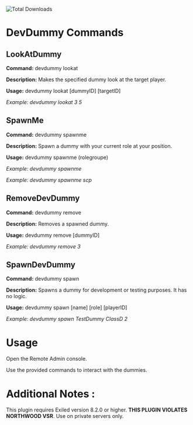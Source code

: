 ![Total Downloads](https://img.shields.io/github/downloads/NotIntense/TestingDummies/total)

# DevDummy Commands

## LookAtDummy

**Command:** devdummy lookat

**Description:** Makes the specified dummy look at the target player.

**Usage:** devdummy lookat [dummyID] [targetID]

*Example: devdummy lookat 3 5*

## SpawnMe

**Command:** devdummy spawnme

**Description:** Spawn a dummy with your current role at your position.

**Usage:** devdummy spawnme (rolegroupe)

*Example: devdummy spawnme*

*Example: devdummy spawnme scp*

## RemoveDevDummy

**Command:** devdummy remove

**Description:** Removes a spawned dummy.

**Usage:** devdummy remove [dummyID]

*Example: devdummy remove 3*

## SpawnDevDummy

**Command:** devdummy spawn

**Description:** Spawns a dummy for development or testing purposes. It has no logic.

**Usage:** devdummy spawn [name] [role] [playerID]

*Example: devdummy spawn TestDummy ClassD 2*

# Usage

Open the Remote Admin console.

Use the provided commands to interact with the dummies.

# Additional Notes : 

This plugin requires Exiled version 8.2.0 or higher.
**THIS PLUGIN VIOLATES NORTHWOOD VSR**. Use on private servers only.

